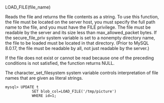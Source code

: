 LOAD_FILE(file_name)

Reads the file and returns the file contents as a string. To use this function, the file must be located on the server host, you must specify the full path name to the file, and you must have the FILE privilege. The file must be readable by the server and its size less than max_allowed_packet bytes. If the secure_file_priv system variable is set to a nonempty directory name, the file to be loaded must be located in that directory. (Prior to MySQL 8.0.17, the file must be readable by all, not just readable by the server.)

If the file does not exist or cannot be read because one of the preceding conditions is not satisfied, the function returns NULL.

The character_set_filesystem system variable controls interpretation of file names that are given as literal strings.

        
```
mysql> UPDATE t
            SET blob_col=LOAD_FILE('/tmp/picture')
            WHERE id=1;
```
